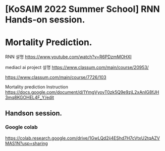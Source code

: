 # [KoSAIM 2022 Summer School] RNN Hands-on session. 

# Mortality Prediction.

RNN 설명
https://www.youtube.com/watch?v=R6PDzmMOHXI

mediacl ai project 설명
https://www.classum.com/main/course/20953/


https://www.classum.com/main/course/7726/103


Mortality prediction Instruction
https://docs.google.com/document/d/1YmgVyovT0zk5Q9e9zjL2xAnIG8fJH3mq8KGOHEL4F_Y/edit

## Handson session.
### Google colab
https://colab.research.google.com/drive/1GwLQd2ij4EShd7H7cVtxU2tqAZVMAS1N?usp=sharing
